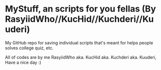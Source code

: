 # MyStuff, an scripts for you fellas (By RasyiidWho//KucHid//Kuchderi//Kuuderi)
My GitHub repo for saving individual scripts that's meant for helps people solves college quiz, etc.

All of codes are by me RasyiidWho aka. KucHid aka. Kuchderi aka. Kuuderi,
Have a nice day :)
